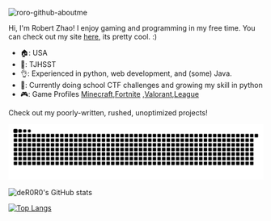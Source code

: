 ![roro-github-aboutme](https://github.com/deR0R0/deR0R0/assets/126121919/5ad0b3f5-5f57-43c0-9e2f-b394f8958aa0)

Hi, I'm Robert Zhao! I enjoy gaming and programming in my free time. You can check out my site [here](https://der0r0.github.io), its pretty cool. :)

* 🏠: USA
* 📖: TJHSST
* 👌: Experienced in python, web development, and (some) Java.
* 🏫: Currently doing school CTF challenges and growing my skill in python
* 🎮: Game Profiles [Minecraft](https://namemc.com/profile/Symbull.1),[Fortnite](https://fortnitetracker.com/profile/all/Symbull) ,[Valorant](https://tracker.gg/valorant/profile/riot/%E6%88%91%E5%BE%88%E5%B7%AE%23bad/overview),[League](https://tracker.gg/lol/profile/riot/NA/%E6%88%91%E5%96%9C%E6%AC%A2%E4%BD%A0%23valor/overview?playlist=NORMAL_5V5_QUICKPLAY)

Check out my poorly-written, rushed, unoptimized projects!


![SNAKE](https://github.com/deR0R0/deR0R0/blob/output/github-contribution-grid-snake-dark.svg)


![deR0R0's GitHub stats](https://github-readme-stats.vercel.app/api?username=deR0R0&show_icons=true&theme=dracula)

[![Top Langs](https://github-readme-stats.vercel.app/api/top-langs/?username=deR0R0&theme=dracula)](https://github.com/anuraghazra/github-readme-stats)
